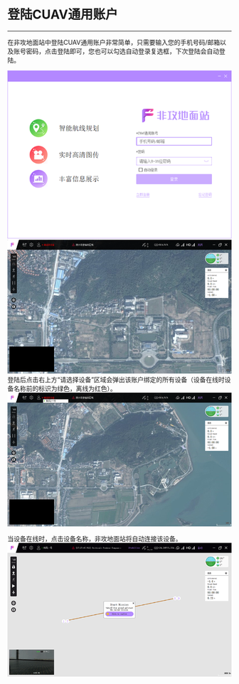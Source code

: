 # 登陆CUAV通用账户

---

在非攻地面站中登陆CUAV通用账户非常简单，只需要输入您的手机号码/邮箱以及账号密码，点击登陆即可，您也可以勾选自动登录复选框，下次登陆会自动登陆。

![](/assets/feigong_installation/feigong_installation8.png)
![](/assets/feigong_register/feigong_login3.png)
登陆后点击右上方“请选择设备”区域会弹出该账户绑定的所有设备（设备在线时设备名称前的标识为绿色，离线为红色）。![](/assets/feigong_register/feigong_login4.png)

当设备在线时，点击设备名称，非攻地面站将自动连接该设备。
![](/assets/feigong_register/feigong_login5.png)











